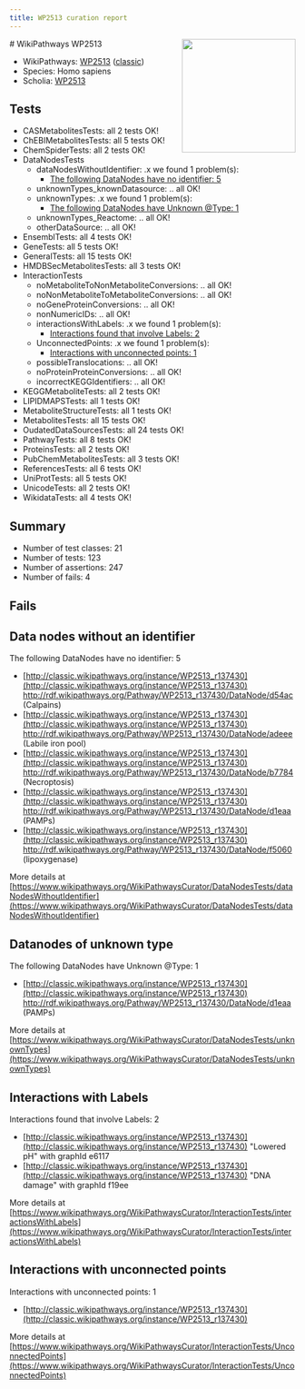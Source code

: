 ```yaml
---
title: WP2513 curation report
---
```


<img style="float: right; width: 200px" src="https://upload.wikimedia.org/wikipedia/commons/thumb/8/83/Wplogo_with_text_500.png/640px-Wplogo_with_text_500.png" />
# WikiPathways WP2513

* WikiPathways: [WP2513](https://wikipathways.org/pathways/WP2513) ([classic](https://classic.wikipathways.org/instance/WP2513))
* Species: Homo sapiens
* Scholia: [WP2513](https://scholia.toolforge.org/wikipathways/WP2513)
## Tests
* CASMetabolitesTests: all 2 tests OK!
* ChEBIMetabolitesTests: all 5 tests OK!
* ChemSpiderTests: all 2 tests OK!
* DataNodesTests
    * dataNodesWithoutIdentifier: .x we found 1 problem(s):
        * [The following DataNodes have no identifier: 5](#d2d32fa4)
    * unknownTypes_knownDatasource: .. all OK!
    * unknownTypes: .x we found 1 problem(s):
        * [The following DataNodes have Unknown @Type: 1](#839973df)
    * unknownTypes_Reactome: .. all OK!
    * otherDataSource: .. all OK!
* EnsemblTests: all 4 tests OK!
* GeneTests: all 5 tests OK!
* GeneralTests: all 15 tests OK!
* HMDBSecMetabolitesTests: all 3 tests OK!
* InteractionTests
    * noMetaboliteToNonMetaboliteConversions: .. all OK!
    * noNonMetaboliteToMetaboliteConversions: .. all OK!
    * noGeneProteinConversions: .. all OK!
    * nonNumericIDs: .. all OK!
    * interactionsWithLabels: .x we found 1 problem(s):
        * [Interactions found that involve Labels: 2](#630d2679)
    * UnconnectedPoints: .x we found 1 problem(s):
        * [Interactions with unconnected points: 1](#35a61ad9)
    * possibleTranslocations: .. all OK!
    * noProteinProteinConversions: .. all OK!
    * incorrectKEGGIdentifiers: .. all OK!
* KEGGMetaboliteTests: all 2 tests OK!
* LIPIDMAPSTests: all 1 tests OK!
* MetaboliteStructureTests: all 1 tests OK!
* MetabolitesTests: all 15 tests OK!
* OudatedDataSourcesTests: all 24 tests OK!
* PathwayTests: all 8 tests OK!
* ProteinsTests: all 2 tests OK!
* PubChemMetabolitesTests: all 3 tests OK!
* ReferencesTests: all 6 tests OK!
* UniProtTests: all 5 tests OK!
* UnicodeTests: all 2 tests OK!
* WikidataTests: all 4 tests OK!


## Summary

* Number of test classes: 21
* Number of tests: 123
* Number of assertions: 247
* Number of fails: 4

## Fails

<a name="d2d32fa4" />

## Data nodes without an identifier

The following DataNodes have no identifier: 5

* [http://classic.wikipathways.org/instance/WP2513_r137430](http://classic.wikipathways.org/instance/WP2513_r137430) http://rdf.wikipathways.org/Pathway/WP2513_r137430/DataNode/d54ac (Calpains)
* [http://classic.wikipathways.org/instance/WP2513_r137430](http://classic.wikipathways.org/instance/WP2513_r137430) http://rdf.wikipathways.org/Pathway/WP2513_r137430/DataNode/adeee (Labile iron pool)
* [http://classic.wikipathways.org/instance/WP2513_r137430](http://classic.wikipathways.org/instance/WP2513_r137430) http://rdf.wikipathways.org/Pathway/WP2513_r137430/DataNode/b7784 (Necroptosis)
* [http://classic.wikipathways.org/instance/WP2513_r137430](http://classic.wikipathways.org/instance/WP2513_r137430) http://rdf.wikipathways.org/Pathway/WP2513_r137430/DataNode/d1eaa (PAMPs)
* [http://classic.wikipathways.org/instance/WP2513_r137430](http://classic.wikipathways.org/instance/WP2513_r137430) http://rdf.wikipathways.org/Pathway/WP2513_r137430/DataNode/f5060 (lipoxygenase)


More details at [https://www.wikipathways.org/WikiPathwaysCurator/DataNodesTests/dataNodesWithoutIdentifier](https://www.wikipathways.org/WikiPathwaysCurator/DataNodesTests/dataNodesWithoutIdentifier)

<a name="839973df" />

## Datanodes of unknown type

The following DataNodes have Unknown @Type: 1

* [http://classic.wikipathways.org/instance/WP2513_r137430](http://classic.wikipathways.org/instance/WP2513_r137430) http://rdf.wikipathways.org/Pathway/WP2513_r137430/DataNode/d1eaa (PAMPs)


More details at [https://www.wikipathways.org/WikiPathwaysCurator/DataNodesTests/unknownTypes](https://www.wikipathways.org/WikiPathwaysCurator/DataNodesTests/unknownTypes)

<a name="630d2679" />

## Interactions with Labels

Interactions found that involve Labels: 2

* [http://classic.wikipathways.org/instance/WP2513_r137430](http://classic.wikipathways.org/instance/WP2513_r137430) "Lowered pH" with graphId e6117
* [http://classic.wikipathways.org/instance/WP2513_r137430](http://classic.wikipathways.org/instance/WP2513_r137430) "DNA damage" with graphId f19ee


More details at [https://www.wikipathways.org/WikiPathwaysCurator/InteractionTests/interactionsWithLabels](https://www.wikipathways.org/WikiPathwaysCurator/InteractionTests/interactionsWithLabels)

<a name="35a61ad9" />

## Interactions with unconnected points

Interactions with unconnected points: 1

* [http://classic.wikipathways.org/instance/WP2513_r137430](http://classic.wikipathways.org/instance/WP2513_r137430)


More details at [https://www.wikipathways.org/WikiPathwaysCurator/InteractionTests/UnconnectedPoints](https://www.wikipathways.org/WikiPathwaysCurator/InteractionTests/UnconnectedPoints)

